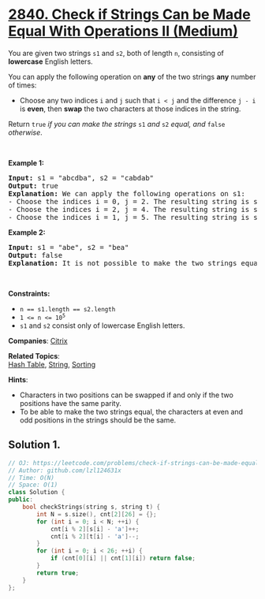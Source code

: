 # [2840. Check if Strings Can be Made Equal With Operations II (Medium)](https://leetcode.com/problems/check-if-strings-can-be-made-equal-with-operations-ii)

<p>You are given two strings <code>s1</code> and <code>s2</code>, both of length <code>n</code>, consisting of <strong>lowercase</strong> English letters.</p>

<p>You can apply the following operation on <strong>any</strong> of the two strings <strong>any</strong> number of times:</p>

<ul>
	<li>Choose any two indices <code>i</code> and <code>j</code> such that <code>i &lt; j</code> and the difference <code>j - i</code> is <strong>even</strong>, then <strong>swap</strong> the two characters at those indices in the string.</li>
</ul>

<p>Return <code>true</code><em> if you can make the strings </em><code>s1</code><em> and </em><code>s2</code><em> equal, and&nbsp;</em><code>false</code><em> otherwise</em>.</p>

<p>&nbsp;</p>
<p><strong class="example">Example 1:</strong></p>

<pre>
<strong>Input:</strong> s1 = &quot;abcdba&quot;, s2 = &quot;cabdab&quot;
<strong>Output:</strong> true
<strong>Explanation:</strong> We can apply the following operations on s1:
- Choose the indices i = 0, j = 2. The resulting string is s1 = &quot;cbadba&quot;.
- Choose the indices i = 2, j = 4. The resulting string is s1 = &quot;cbbdaa&quot;.
- Choose the indices i = 1, j = 5. The resulting string is s1 = &quot;cabdab&quot; = s2.
</pre>

<p><strong class="example">Example 2:</strong></p>

<pre>
<strong>Input:</strong> s1 = &quot;abe&quot;, s2 = &quot;bea&quot;
<strong>Output:</strong> false
<strong>Explanation:</strong> It is not possible to make the two strings equal.
</pre>

<p>&nbsp;</p>
<p><strong>Constraints:</strong></p>

<ul>
	<li><code>n == s1.length == s2.length</code></li>
	<li><code>1 &lt;= n &lt;= 10<sup>5</sup></code></li>
	<li><code>s1</code> and <code>s2</code> consist only of lowercase English letters.</li>
</ul>


**Companies**:
[Citrix](https://leetcode.com/company/citrix)

**Related Topics**:  
[Hash Table](https://leetcode.com/tag/hash-table), [String](https://leetcode.com/tag/string), [Sorting](https://leetcode.com/tag/sorting)

**Hints**:
* <div class="_1l1MA">Characters in two positions can be swapped if and only if the two positions have the same parity.</div>
* <div class="_1l1MA">To be able to make the two strings equal, the characters at even and odd positions in the strings should be the same.</div>

## Solution 1.

```cpp
// OJ: https://leetcode.com/problems/check-if-strings-can-be-made-equal-with-operations-ii
// Author: github.com/lzl124631x
// Time: O(N)
// Space: O(1)
class Solution {
public:
    bool checkStrings(string s, string t) {
        int N = s.size(), cnt[2][26] = {};
        for (int i = 0; i < N; ++i) {
            cnt[i % 2][s[i] - 'a']++;
            cnt[i % 2][t[i] - 'a']--;
        }
        for (int i = 0; i < 26; ++i) {
            if (cnt[0][i] || cnt[1][i]) return false;
        }
        return true;
    }
};
```